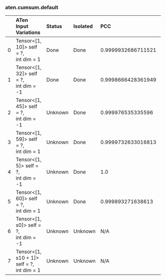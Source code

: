 ### aten.cumsum.default
|    | ATen Input Variations                         | Status   | Isolated   | PCC                | Host   |
|---:|:----------------------------------------------|:---------|:-----------|:-------------------|:-------|
|  0 | Tensor<[1, 10]> self = ?,<br>int dim = 1      | Done     | Done       | 0.9999932686711521 | 1      |
|  1 | Tensor<[1, 32]> self = ?,<br>int dim = -1     | Done     | Done       | 0.9998666428361949 | 1      |
|  2 | Tensor<[1, 45]> self = ?,<br>int dim = -1     | Unknown  | Done       | 0.999976535335596  | 1      |
|  3 | Tensor<[1, 59]> self = ?,<br>int dim = 1      | Unknown  | Done       | 0.9999732633016813 | 1      |
|  4 | Tensor<[1, 5]> self = ?,<br>int dim = -1      | Unknown  | Done       | 1.0                | 1      |
|  5 | Tensor<[1, 60]> self = ?,<br>int dim = 1      | Unknown  | Done       | 0.999893271638613  | 1      |
|  6 | Tensor<[1, s0]> self = ?,<br>int dim = -1     | Unknown  | Unknown    | N/A                | N/A    |
|  7 | Tensor<[1, s10 + 1]> self = ?,<br>int dim = 1 | Unknown  | Unknown    | N/A                | N/A    |

